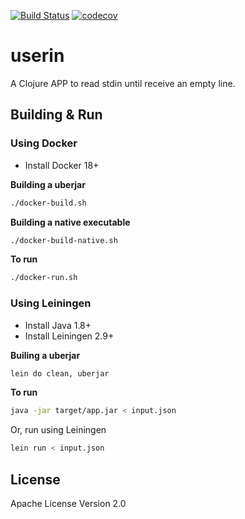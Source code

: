 [![Build Status](https://travis-ci.org/fabiojose/clojure-ex.svg?branch=master)](https://travis-ci.org/fabiojose/clojure-ex)
[![codecov](https://codecov.io/gh/fabiojose/clojure-ex/branch/master/graph/badge.svg)](https://codecov.io/gh/fabiojose/clojure-ex)

# userin

A Clojure APP to read stdin until receive an empty line.

## Building & Run

### Using Docker

- Install Docker 18+

**Building a uberjar**

```bash
./docker-build.sh
```

**Building a native executable**

```bash
./docker-build-native.sh
```

**To run**

```bash
./docker-run.sh
```

### Using Leiningen

- Install Java 1.8+
- Install Leiningen 2.9+

**Builing a uberjar**

```bash
lein do clean, uberjar
```

**To run**

```bash
java -jar target/app.jar < input.json
```

Or, run using Leiningen

```bash
lein run < input.json
```

## License

Apache License Version 2.0
